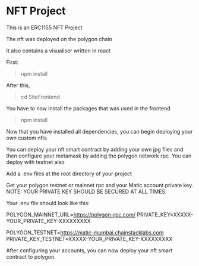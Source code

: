 # NFT Project

This is an ERC1155 NFT Project

The nft was deployed on the polygon chain

It also contains a visualiser written in react

First:

> npm install

After this, 

> cd SiteFrontend


You have to now install the packages that was used in the frontend

> npm install

Now that you have installed all dependencies, you can begin deploying your own custom nfts

You can deploy your nft smart contract by adding your own jpg files and then configure your metamask by adding the polygon network rpc. You can deploy with testnet also

Add a .env files at the root directory of your project

Get your polygon testnet or mainnet rpc and your Matic account private key. NOTE: YOUR PRIVATE KEY SHOULD BE SECURED AT ALL TIMES.

Your .env file should look like this:

POLYGON_MAINNET_URL=https://polygon-rpc.com/
PRIVATE_KEY=XXXXX-YOUR_PRIVATE_KEY-XXXXXXXXX

POLYGON_TESTNET=https://matic-mumbai.chainstacklabs.com
PRIVATE_KEY_TESTNET=XXXXX-YOUR_PRIVATE_KEY-XXXXXXXXX



After configuring your accounts, you can now deploy your nft smart contract to polygon.
